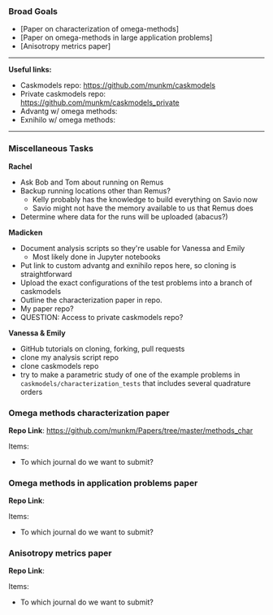 ### Broad Goals
* [Paper on characterization of omega-methods]
* [Paper on omega-methods in large application problems]
* [Anisotropy metrics paper]

***

**Useful links:**
* Caskmodels repo: https://github.com/munkm/caskmodels
* Private caskmodels repo: https://github.com/munkm/caskmodels_private
* Advantg w/ omega methods:
* Exnihilo w/ omega methods:

***

### Miscellaneous Tasks
**Rachel**
* Ask Bob and Tom about running on Remus
* Backup running locations other than Remus?
  * Kelly probably has the knowledge to build everything on Savio now
  * Savio might not have the memory available to us that Remus does
* Determine where data for the runs will be uploaded (abacus?) 

**Madicken**
* Document analysis scripts so they're usable for Vanessa and Emily
  * Most likely done in Jupyter notebooks
* Put link to custom advantg and exnihilo repos here, so cloning is
  straightforward
* Upload the exact configurations of the test problems into a branch of
  caskmodels
* Outline the characterization paper in repo.
 * My paper repo? 
* QUESTION: Access to private caskmodels repo? 

**Vanessa & Emily**
* GitHub tutorials on cloning, forking, pull requests
* clone my analysis script repo
* clone caskmodels repo
* try to make a parametric study of one of the example problems in
  `caskmodels/characterization_tests` that includes several quadrature orders

### Omega methods characterization paper

**Repo Link**: https://github.com/munkm/Papers/tree/master/methods_char

Items:
* To which journal do we want to submit? 

### Omega methods in application problems paper

**Repo Link**:

Items:
* To which journal do we want to submit? 

### Anisotropy metrics paper

**Repo Link**:

Items:
* To which journal do we want to submit? 

